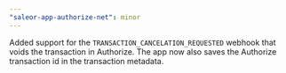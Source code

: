 ```yaml
---
"saleor-app-authorize-net": minor
---
```


Added support for the `TRANSACTION_CANCELATION_REQUESTED` webhook that voids the transaction in Authorize. The app now also saves the Authorize transaction id in the transaction metadata.
